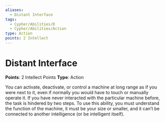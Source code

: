 ```yaml
---
aliases:
  - Distant Interface
tags:
  - Cypher/Abilities/D
  - Cypher/Abilities/Action
type: Action
points: 2 Intellect
---
```


# Distant Interface

**Points**: 2 Intellect Points
**Type**: Action

You can activate, deactivate, or control a machine at long range as if you were next to it, even if normally you would have to touch or manually operate it. If you have never interacted with the particular machine before, the task is hindered by two steps. To use this ability, you must understand the function of the machine, it must be your size or smaller, and it can’t be connected to another intelligence (or be intelligent itself).
